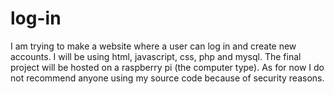 # log-in
I am trying to make a website where a user can log in and create new accounts. I will be using html, javascript, css, php and mysql. The final project will be hosted on a raspberry pi (the computer type). As for now I do not recommend anyone using my source code because of security reasons.
